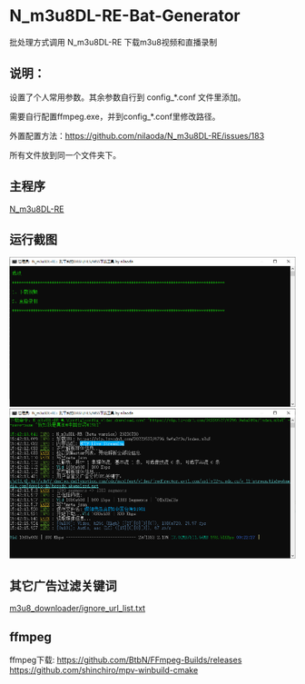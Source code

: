 # N_m3u8DL-RE-Bat-Generator
批处理方式调用 N_m3u8DL-RE 下载m3u8视频和直播录制

## 说明：

设置了个人常用参数。其余参数自行到 config_*.conf 文件里添加。

需要自行配置ffmpeg.exe，并到config_*.conf里修改路径。

外置配置方法：https://github.com/nilaoda/N_m3u8DL-RE/issues/183

所有文件放到同一个文件夹下。

## 主程序
[N_m3u8DL-RE](https://github.com/nilaoda/N_m3u8DL-RE)

## 运行截图
<img width="650" src="img/1.png">

<img width="650" src="img/2.png">

## 其它广告过滤关键词
[m3u8_downloader/ignore_url_list.txt](https://github.com/leavjenn/leavjenn.github.io/blob/master/m3u8_downloader/ignore_url_list.txt)

## ffmpeg

ffmpeg下载:
  https://github.com/BtbN/FFmpeg-Builds/releases
  https://github.com/shinchiro/mpv-winbuild-cmake
